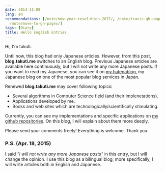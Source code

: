 ```yaml
---
date: 2014-11-09
lang: en
recommendations: [/note/new-year-resolution-2017/, /note/travis-gh-pages-deployment/,
  /note/move-to-gh-pages/]
tags: [Diary]
title: Hello English Entries
---
```


Hi, I'm takuti.

Until now, this blog had only Japanese articles. However, from this post, __blog.takuti.me__ switches to an English blog. Previous Japanese articles are available here continuously, but I will not write any more Japanese posts. If you want to read my Japanese, you can see it on [my hatenablog](http://takuti.hatenablog.com/), my Japanese blog on one of the most popular blog services in Japan.

Renewed __blog.takuti.me__ may cover following topics:

- Several algorithms in Computer Science field (and their implenetations).
- Applications developed by me.
- Books and web sites which are technologically/scientifically stimulating.

Currently, you can see my implementations and specific applications on [my github repositories](https://github.com/takuti). On this blog, I will explain about them more deeply.

Please send your comments freely! Everything is welcome. Thank you.

### P.S. (Apr. 18, 2015)

I said _"I will not write any more Japanese posts"_ in this entry, but I will change the opinion. I use this blog as a bilingual blog; more specifically, I will write articles both in English and Japanese.
